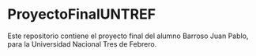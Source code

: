 # ProyectoFinalUNTREF
Este repositorio contiene el proyecto final del alumno Barroso Juan Pablo, para la Universidad Nacional Tres de Febrero. 
